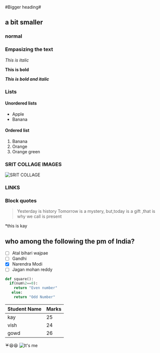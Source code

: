 #Bigger heading#
## a bit smaller
### normal

### Empasizing the text

*This is italic*

**This is bold**

***This is bold and italic***

### Lists 

#### Unordered lists 
* Apple
* Banana

#### Ordered list 
1. Banana
2. Orange
  1. Orange green
  
  
 ### SRIT COLLAGE IMAGES
 ![ SRIT COLLAGE ](https://www.srit.ac.in/images/slider/12.jpg)
 
 ### LINKS
### Block quotes
>Yesterday is history
>Tomorrow is a mystery,
>but,today is a gift ,that is why we call is present

\*this is kay
## who among the following the pm of India?
- [ ] Atal bihari wajpae
- [ ] Gandhi
- [x] Narendra Modi
- [ ] Jagan mohan reddy

```python
def square():
  if(num%2==0):
    return "Even number"
   else:
    return "Odd Number"
```

Student Name | Marks
-------------|------
kay|25
vish|24
gowd|26

:umbrella::laughing::laughing:
![It's me]()
